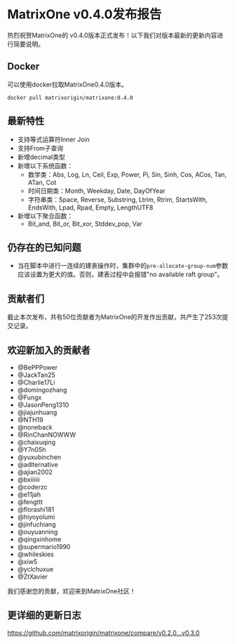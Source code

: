 # **MatrixOne v0.4.0发布报告**

热烈祝贺MatrixOne的 v0.4.0版本正式发布！以下我们对版本最新的更新内容进行简要说明。

## Docker
可以使用docker拉取MatrixOne0.4.0版本。
```
docker pull matrixorigin/matrixone:0.4.0
```

## 最新特性
- 支持等式运算符Inner Join
- 支持From子查询
- 新增decimal类型
- 新增以下系统函数：
    - 数学类：Abs, Log, Ln, Ceil, Exp, Power, Pi, Sin, Sinh, Cos, ACos, Tan, ATan, Cot
    - 时间日期类：Month, Weekday, Date, DayOfYear
    - 字符串类：Space, Reverse, Substring, Ltrim, Rtrim, StartsWith, EndsWith, Lpad, Rpad, Empty, LengthUTF8
- 新增以下聚合函数：
    - Bit_and, Bit_or, Bit_xor, Stddev_pop, Var


## 仍存在的已知问题

- 当在脚本中进行一连续的建表操作时，集群中的`pre-allocate-group-num`参数应该设置为更大的值。否则，建表过程中会报错"no available raft group"。  

## 贡献者们

截止本次发布，共有50位贡献者为MatrixOne的开发作出贡献，共产生了253次提交记录。

## 欢迎新加入的贡献者

* @BePPPower 
* @JackTan25 
* @Charlie17Li 
* @domingozhang 
* @Fungx 
* @JasonPeng1310 
* @jiajunhuang 
* @NTH19 
* @noneback 
* @RinChanNOWWW 
* @chaixuqing 
* @Y7n05h 
* @yuxubinchen 
* @adlternative 
* @ajian2002 
* @bxiiiiii 
* @coderzc 
* @e11jah 
* @fengttt 
* @florashi181 
* @hiyoyolumi 
* @jinfuchiang 
* @ouyuanning 
* @qingxinhome 
* @supermario1990 
* @whileskies 
* @xiw5 
* @yclchuxue 
* @ZtXavier 

我们感谢您的贡献，欢迎来到MatrixOne社区！

## 更详细的更新日志

https://github.com/matrixorigin/matrixone/compare/v0.2.0...v0.3.0

